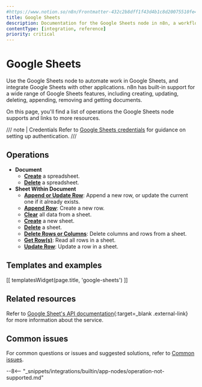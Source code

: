 ```yaml
---
#https://www.notion.so/n8n/Frontmatter-432c2b8dff1f43d4b1c8d20075510fe4
title: Google Sheets
description: Documentation for the Google Sheets node in n8n, a workflow automation platform. Includes details of operations and configuration, and links to examples and credentials information.
contentType: [integration, reference]
priority: critical
---
```


# Google Sheets

Use the Google Sheets node to automate work in Google Sheets, and integrate Google Sheets with other applications. n8n has built-in support for a wide range of Google Sheets features, including creating, updating, deleting, appending, removing and getting documents. 

On this page, you'll find a list of operations the Google Sheets node supports and links to more resources.

/// note | Credentials
Refer to [Google Sheets credentials](/integrations/builtin/credentials/google/) for guidance on setting up authentication. 
///

## Operations

* **Document**
    * [**Create**](/integrations/builtin/app-nodes/n8n-nodes-base.googlesheets/document-operations/#create-a-spreadsheet) a spreadsheet.
	* [**Delete**](/integrations/builtin/app-nodes/n8n-nodes-base.googlesheets/document-operations/#delete-a-spreadsheet) a spreadsheet.
* **Sheet Within Document**
	* [**Append or Update Row**](/integrations/builtin/app-nodes/n8n-nodes-base.googlesheets/sheet-operations/#append-or-update-row): Append a new row, or update the current one if it already exists.
	* [**Append Row**](/integrations/builtin/app-nodes/n8n-nodes-base.googlesheets/sheet-operations/#append-row): Create a new row.
	* [**Clear**](/integrations/builtin/app-nodes/n8n-nodes-base.googlesheets/sheet-operations/#clear-a-sheet) all data from a sheet.
	* [**Create**](/integrations/builtin/app-nodes/n8n-nodes-base.googlesheets/sheet-operations/#create-a-new-sheet) a new sheet.
	* [**Delete**](/integrations/builtin/app-nodes/n8n-nodes-base.googlesheets/sheet-operations/#delete-a-sheet) a sheet.
	* [**Delete Rows or Columns**](/integrations/builtin/app-nodes/n8n-nodes-base.googlesheets/sheet-operations/#delete-rows-or-columns): Delete columns and rows from a sheet.
	* [**Get Row(s)**](/integrations/builtin/app-nodes/n8n-nodes-base.googlesheets/sheet-operations/#get-rows): Read all rows in a sheet.
	* [**Update Row**](/integrations/builtin/app-nodes/n8n-nodes-base.googlesheets/sheet-operations/#update-row): Update a row in a sheet. 


## Templates and examples

<!-- see https://www.notion.so/n8n/Pull-in-templates-for-the-integrations-pages-37c716837b804d30a33b47475f6e3780 -->
[[ templatesWidget(page.title, 'google-sheets') ]]

## Related resources

Refer to [Google Sheet's API documentation](https://developers.google.com/sheets/api){:target=_blank .external-link} for more information about the service.

<!-- ## Examples
This example uses the Customer Datastore node to provide sample data to load into Google Sheets. It assumes you've already set up your [credentials](/integrations/builtin/credentials/google/).	
	1. Set up a Google Sheet with two columns, `test1` and `test`. In `test1`, enter the names from the Customer Datastore node:  
	![The spreadsheet set up for testing](/_images/integrations/builtin/app-nodes/googlesheets/test-sheet-before.png)  
	2. Create the workflow: use the manual trigger, Customer Datastore, and Google Sheets nodes.  
	![The spreadsheet set up for testing](/_images/integrations/builtin/app-nodes/googlesheets/workflow.png)  
	3. Open the Customer Datastore node, enable **Return All**, then select **Test step**.
	4. In the Google Sheets node, go through the steps above, using these settings:
		* Select **Update Row** as the **Operation**.
		* In **Column to Match On**, select `test1`.
		* For the first field of **Values to Update**, drag in the **name** from the input view.
		* For the second field of **Values to Update**, drag in the **email** from the input view.
	5. Select **Test step**.
	6. View your spreadsheet. **test2** should now contain the email addresses that match to the names in the input data.  
	![The spreadsheet set up for testing](/_images/integrations/builtin/app-nodes/googlesheets/test-sheet-after.png)   -->

## Common issues

For common questions or issues and suggested solutions, refer to [Common issues](/integrations/builtin/app-nodes/n8n-nodes-base.googlesheets/common-issues/).

--8<-- "_snippets/integrations/builtin/app-nodes/operation-not-supported.md"

